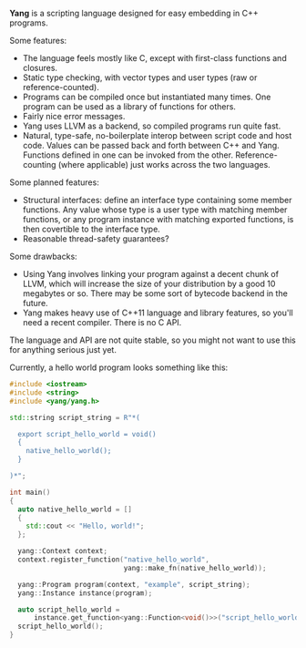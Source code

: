 **Yang** is a scripting language designed for easy embedding in C++ programs.

Some features:
* The language feels mostly like C, except with first-class functions and closures.
* Static type checking, with vector types and user types (raw or reference-counted).
* Programs can be compiled once but instantiated many times. One program can be used as a library of functions for others.
* Fairly nice error messages.
* Yang uses LLVM as a backend, so compiled programs run quite fast.
* Natural, type-safe, no-boilerplate interop between script code and host code. Values can be passed back and forth between C++ and Yang. Functions defined in one can be invoked from the other. Reference-counting (where applicable) just works across the two languages.

Some planned features:
* Structural interfaces: define an interface type containing some member functions. Any value whose type is a user type with matching member functions, or any program instance with matching exported functions, is then covertible to the interface type.
* Reasonable thread-safety guarantees?

Some drawbacks:
* Using Yang involves linking your program against a decent chunk of LLVM, which will increase the size of your distribution by a good 10 megabytes or so. There may be some sort of bytecode backend in the future.
* Yang makes heavy use of C++11 language and library features, so you'll need a recent compiler. There is no C API.

The language and API are not quite stable, so you might not want to use this for anything serious just yet.

Currently, a hello world program looks something like this:

```cpp
#include <iostream>
#include <string>
#include <yang/yang.h>

std::string script_string = R"*(

  export script_hello_world = void()
  {
    native_hello_world();
  }

)*";

int main()
{
  auto native_hello_world = []
  {
    std::cout << "Hello, world!";
  };

  yang::Context context;
  context.register_function("native_hello_world",
                            yang::make_fn(native_hello_world));

  yang::Program program(context, "example", script_string);
  yang::Instance instance(program);

  auto script_hello_world =
      instance.get_function<yang::Function<void()>>("script_hello_world");
  script_hello_world();
}
```
